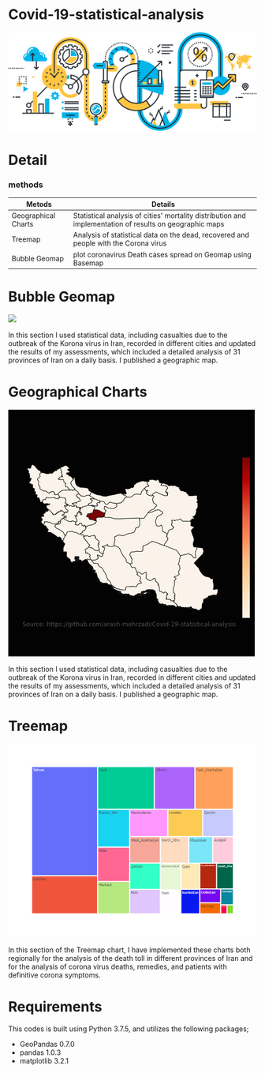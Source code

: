 # Covid-19-statistical-analysis
<img src="/Temp(Not_Important)/screenshots/s2.png" width="whatever" height="whatever">

# Detail

### methods

| Metods  | Details |
| ------------- | ------------- |
| Geographical Charts  | Statistical analysis of cities' mortality distribution and implementation of results on geographic maps |
| Treemap   | Analysis of statistical data on the dead, recovered and people with the Corona virus  |
| Bubble Geomap   | plot coronavirus Death cases spread on Geomap using Basemap |

# Bubble Geomap 

![](Covid-19-statistical-analysis/Temp(Not_Important)/Gifs/Bubble_Geomap_GIF.gif)

In this section I used statistical data, including casualties due to the outbreak of the Korona virus in Iran, recorded in different cities and updated the results of my assessments, which included a detailed analysis of 31 provinces of Iran on a daily basis. I published a geographic map.

# Geographical Charts

![](/Temp(Not_Important)/Gifs/GeoMapGif.gif)

In this section I used statistical data, including casualties due to the outbreak of the Korona virus in Iran, recorded in different cities and updated the results of my assessments, which included a detailed analysis of 31 provinces of Iran on a daily basis. I published a geographic map.

# Treemap

<img src="/iran/treemap/Plots_PNG/2020-03-26/All_province_Active.png" width="1000">

In this section of the Treemap chart, I have implemented these charts both regionally for the analysis of the death toll in different provinces of Iran and for the analysis of corona virus deaths, remedies, and patients with definitive corona symptoms.

# Requirements

This codes is built using Python 3.7.5, and utilizes the following packages;

- GeoPandas 0.7.0
- pandas 1.0.3
- matplotlib 3.2.1


